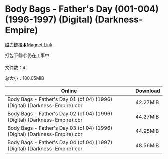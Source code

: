 # Body Bags - Father's Day (001-004) (1996-1997) (Digital) (Darkness-Empire)

[磁力链接⬇Magnet Link](magnet:?xt=urn:btih:81da8b9c43bd52974412ca3aaffdd545be33f3b1&dn=Body%20Bags%20-%20Father%27s%20Day%20%28001-004%29%20%281996-1997%29%20%28Digital%29%20%28Darkness-Empire%29)

打包下载📦仍在工事中

文件数：4

总大小：180.05MiB

Online | Download
--- | ---
Body Bags - Father's Day 01 (of 04) (1996) (Digital) (Darkness-Empire).cbr | 42.27MiB
Body Bags - Father's Day 02 (of 04) (1996) (Digital) (Darkness-Empire).cbr | 44.27MiB
Body Bags - Father's Day 03 (of 04) (1996) (Digital) (Darkness-Empire).cbr | 44.95MiB
Body Bags - Father's Day 04 (of 04) (1997) (Digital) (Darkness-Empire).cbr | 48.56MiB
